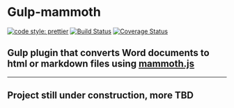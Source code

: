 # Gulp-mammoth

[![code style: prettier](https://img.shields.io/badge/code_style-prettier-ff69b4.svg?style=flat-square)](https://github.com/prettier/prettier) [![Build Status](https://travis-ci.org/lgcavalheiro/gulp-mammoth.svg?branch=main)](https://travis-ci.org/lgcavalheiro/gulp-mammoth) [![Coverage Status](https://coveralls.io/repos/github/lgcavalheiro/gulp-mammoth/badge.svg?branch=main&service=github)](https://coveralls.io/github/lgcavalheiro/gulp-mammoth?branch=main)

## Gulp plugin that converts Word documents to html or markdown files using [mammoth.js](https://github.com/mwilliamson/mammoth.js)

---

## Project still under construction, more TBD
